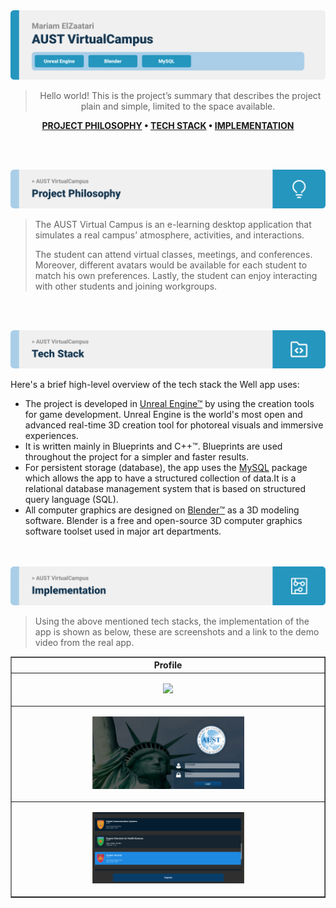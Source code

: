 <img src="./readme/title1.svg"/>

<div align="center">

> Hello world! This is the project’s summary that describes the project plain and simple, limited to the space available.  

**[PROJECT PHILOSOPHY](https://github.com/MariamElZaatari/AUSTVirtualCampus#-project-philosophy) • [TECH STACK](https://github.com/MariamElZaatari/AUSTVirtualCampus#-tech-stack) • [IMPLEMENTATION](https://github.com/MariamElZaatari/AUSTVirtualCampus#-impplementation)**

</div>

<br><br>

<img src="./readme/title2.svg"/>

> The AUST Virtual Campus is an e-learning desktop application that simulates a real campus’ atmosphere, activities, and interactions. 
> 
> The student can attend virtual classes, meetings, and conferences. 
> Moreover, different avatars would be available for each student to match his own preferences. 
>  Lastly, the student can enjoy interacting with other students and joining workgroups.




<br><br>

<img src="./readme/title4.svg"/>

Here's a brief high-level overview of the tech stack the Well app uses:

- The project is developed in [Unreal Engine™](https://www.unrealengine.com/en-US/) by using the creation tools for game development. Unreal Engine is the world's most open and advanced real-time 3D creation tool for photoreal visuals and immersive experiences.
- It is written mainly in Blueprints and C++™. Blueprints are used throughout the project for a simpler and faster results.
- For persistent storage (database), the app uses the [MySQL](https://www.mysql.com/) package which allows the app to have a structured collection of data.It is a relational database management system that is based on structured query language (SQL).
- All computer graphics are designed on [Blender™](https://www.blender.org/) as a 3D modeling software. Blender is a free and open-source 3D computer graphics software toolset used in major art departments.


<br><br>
<img src="./readme/title5.svg"/>

> Using the above mentioned tech stacks, the implementation of the app is shown as below, these are screenshots and a link to the demo video from the real app.

<table border="1" width="100%">
<tr>
  <th colspan=2> <b>Profile</b></th>
</tr>
<tr>
  <td width="50%"><p align="center"> <img src="./readme/screenshots/campus.png" width="50%"/> </p></td>
</tr>
<tr>
  <td width="50%"><p align="center"> <img src="./readme/screenshots/login.png" width="50%"/> </p></td>
</tr>
<tr>
  <td width="50%"><p align="center"> <img src="./readme/screenshots/register.png" width="50%"/> </p></td>
</tr>
</table>
